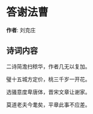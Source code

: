 # 答谢法曹

**作者**: 刘克庄

## 诗词内容

二诗简澹扫秾华，作者几无以复加。

璧十五城方定价，桃三千岁一开花。

选骚意度卑唐体，晋宋文章让谢家。

莫道老夫今耄矣，平章此事不应差。


